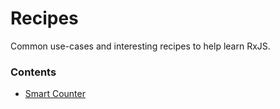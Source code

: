 # Recipes

Common use-cases and interesting recipes to help learn RxJS.


### Contents
* [Smart Counter](smartcounter.md)
    
